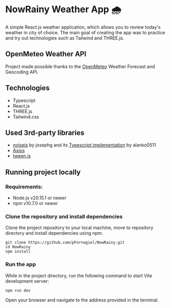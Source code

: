 ﻿# NowRainy Weather App 🌧️
A simple React.js weather application, which allows you to review today's weather in city of choice. The main goal of creating the app was to practice and try out technologies such as Tailwind and THREE.js.

## OpenMeteo Weather API
Project made possible thanks to the [OpenMeteo](https://open-meteo.com/) Weather Forecast and Geocoding API.

## Technologies
 - Typescript
 - React.js
 - THREE.js
 - Tailwind.css

## Used 3rd-party libraries
- [noisejs](https://github.com/josephg/noisejs) by josephg and its [Typescript implementation](https://github.com/alanko0511/noisejs-typescript) by alanko0511
- [Axios](https://github.com/axios/axios)
- [tween.js](https://github.com/tweenjs/tween.js/)

## Running project locally
### Requirements:
- Node.js v20.15.1 or newer
- npm v10.7.0 or newer

### Clone the repository and install dependencies
Clone the project repository to your local machine, move to repository directory and install dependencies using npm.
```shell
git clone https://github.com/pFornagiel/NowRainy.git
cd NowRainy
npm install
```
### Run the app
While in the project directory, run the following command to start Vite development server:
```shell
npm run dev
```
Open your browser and navigate to the address provided in the terminal.
